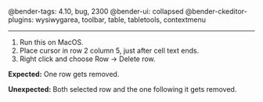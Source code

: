 @bender-tags: 4.10, bug, 2300
@bender-ui: collapsed
@bender-ckeditor-plugins: wysiwygarea, toolbar, table, tabletools, contextmenu

----
1. Run this on MacOS.
1. Place cursor in row 2 column 5, just after cell text ends.
1. Right click and choose Row -> Delete row.

**Expected:** One row gets removed.

**Unexpected:** Both selected row and the one following it gets removed.
